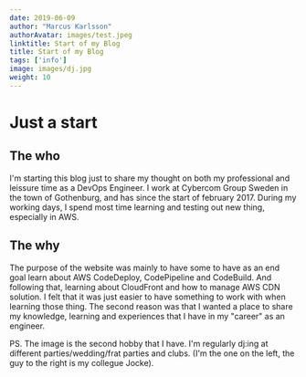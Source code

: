 ```yaml
---
date: 2019-06-09
author: "Marcus Karlsson"
authorAvatar: images/test.jpeg
linktitle: Start of my Blog
title: Start of my Blog
tags: ['info']
image: images/dj.jpg
weight: 10
---
```


# Just a start

## The who
I'm starting this blog just to share my thought on both my professional and leissure time as a DevOps Engineer.
I work at Cybercom Group Sweden in the town of Gothenburg, and has since the start of february 2017.
During my working days, I spend most time learning and testing out new thing, especially in AWS.

## The why
The purpose of the website was mainly to have some to have as an end goal learn about AWS CodeDeploy, CodePipeline and CodeBuild. And following that, learning about CloudFront and how to manage AWS CDN solution. I felt that it was just easier to have something to work with when learning those thing. The second reason was that I wanted a place to share my knowledge, learning and experiences that I have in my "career" as an engineer.

PS. The image is the second hobby that I have. I'm regularly dj:ing at different parties/wedding/frat parties and clubs. (I'm the one on the left, the guy to the right is my collegue Jocke).